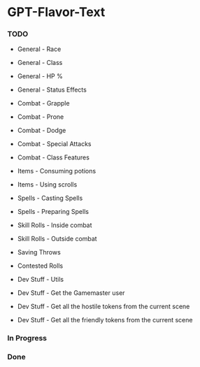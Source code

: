 # GPT-Flavor-Text
### TODO

- General - Race  
- General - Class  
- General - HP %  
- General - Status Effects  

- Combat - Grapple  
- Combat - Prone  
- Combat - Dodge  
- Combat - Special Attacks  
- Combat - Class Features  

- Items - Consuming potions  
- Items - Using scrolls  

- Spells - Casting Spells  
- Spells - Preparing Spells  

- Skill Rolls - Inside combat  
- Skill Rolls - Outside combat  

- Saving Throws

- Contested Rolls

- Dev Stuff - Utils  
- Dev Stuff - Get the Gamemaster user  
- Dev Stuff - Get all the hostile tokens from the current scene  
- Dev Stuff - Get all the friendly tokens from the current scene  

### In Progress

### Done
